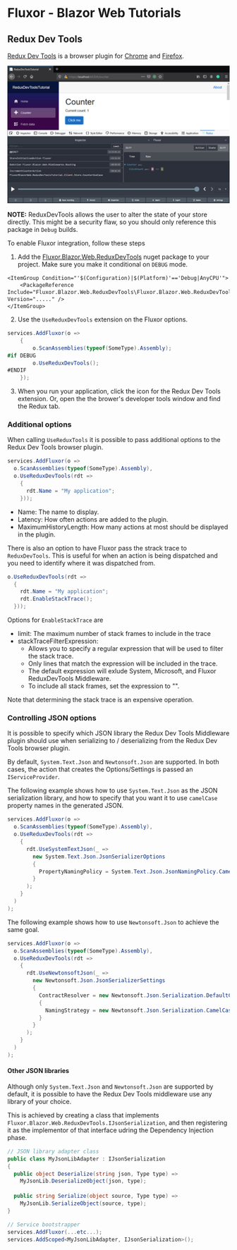 # Fluxor - Blazor Web Tutorials

## Redux Dev Tools

[Redux Dev Tools][ReduxDevToolsLink] is a browser plugin for
[Chrome][ChromePluginLink] and [Firefox][FirefoxPluginLink].

![](./../../../images/redux-dev-tools.jpg)

**NOTE:** ReduxDevTools allows the user to alter the state of your store
directly. This might be a security flaw, so you should only reference
this package in `Debug` builds.

To enable Fluxor integration, follow these steps
 1. Add the [Fluxor.Blazor.Web.ReduxDevTools][FluxorReduxDevToolsLink] nuget package
    to your project. Make sure you make it conditional on `DEBUG` mode.

```
<ItemGroup Condition="'$(Configuration)|$(Platform)'=='Debug|AnyCPU'">
    <PackageReference Include="Fluxor.Blazor.Web.ReduxDevTools\Fluxor.Blazor.Web.ReduxDevTools" Version="....." />
</ItemGroup>
```

 2. Use the `UseReduxDevTools` extension on the Fluxor options.

```c#
services.AddFluxor(o =>
    {
        o.ScanAssemblies(typeof(SomeType).Assembly);
#if DEBUG
        o.UseReduxDevTools();
#ENDIF
    });
```

 3. When you run your application, click the icon for the Redux Dev Tools extension.
    Or, open the the brower's developer tools window and find the Redux tab.


### Additional options

When calling `UseReduxTools` it is possible to pass additional options to the
Redux Dev Tools browser plugin.

```c#
services.AddFluxor(o =>
  o.ScanAssemblies(typeof(SomeType).Assembly),
  o.UseReduxDevTools(rdt =>
    {
      rdt.Name = "My application";
    }));
```


 * Name: The name to display.
 * Latency: How often actions are added to the plugin.
 * MaximumHistoryLength: How many actions at most should be displayed in the plugin.

There is also an option to have Fluxor pass the strack trace to `ReduxDevTools`. This is useful
for when an action is being dispatched and you need to identify where it was dispatched from.

```c#
o.UseReduxDevTools(rdt =>
  {
    rdt.Name = "My application";
    rdt.EnableStackTrace();
  }));
```

Options for `EnableStackTrace` are
 * limit: The maximum number of stack frames to include in the trace
 * stackTraceFilterExpression:
     * Allows you to specify a regular expression that will be used to filter the stack trace.
     * Only lines that match the expression will be included in the trace.
     * The default expression will exlude System, Microsoft, and Fluxor ReduxDevTools Middleware.
     * To include all stack frames, set the expression to "".

Note that determining the stack trace is an expensive operation.

### Controlling JSON options

It is possible to specify which JSON library the Redux Dev Tools Middleware
plugin should use when serializing to / deserializing from the
Redux Dev Tools browser plugin.

By default, `System.Text.Json` and `Newtonsoft.Json` are supported. In both cases,
the action that creates the Options/Settings is passed an `IServiceProvider`.

The following example shows how to use `System.Text.Json` as the
JSON serialization library, and how to specify that you want
it to use `camelCase` property names in the generated JSON.

```c#
services.AddFluxor(o =>
  o.ScanAssemblies(typeof(SomeType).Assembly),
  o.UseReduxDevTools(rdt =>
    {
      rdt.UseSystemTextJson(_ =>
        new System.Text.Json.JsonSerializerOptions
        {
          PropertyNamingPolicy = System.Text.Json.JsonNamingPolicy.CamelCase
        }
      );
    }
  )
);
```

The following example shows how to use `Newtonsoft.Json` to achieve
the same goal.

```c#
services.AddFluxor(o =>
  o.ScanAssemblies(typeof(SomeType).Assembly),
  o.UseReduxDevTools(rdt =>
    {
      rdt.UseNewtonsoftJson(_ =>
        new Newtonsoft.Json.JsonSerializerSettings
        {
          ContractResolver = new Newtonsoft.Json.Serialization.DefaultContractResolver
          {
            NamingStrategy = new Newtonsoft.Json.Serialization.CamelCaseNamingStrategy()
          }
        }
      );
    }
  )
);
```

#### Other JSON libraries

Although only `System.Text.Json` and `Newtonsoft.Json` are supported by default, it
is possible to have the Redux Dev Tools middleware use any library of your choice.

This is achieved by creating a class that implements
`Fluxor.Blazor.Web.ReduxDevTools.IJsonSerialization`, and then registering it as
the implementor of that interface udring the Dependency Injection phase.

```c#
// JSON library adapter class
public class MyJsonLibAdapter : IJsonSerialization
{
  public object Deserialize(string json, Type type) =>
    MyJsonLib.DeserializeObject(json, type);

  public string Serialize(object source, Type type) =>
    MyJsonLib.SerializeObject(source, type);  
}
```

```c#
// Service bootstrapper  
services.AddFluxor(...etc...);
services.AddScoped<MyJsonLibAdapter, IJsonSerialization>();
```

 [ReduxDevToolsLink]: https://github.com/zalmoxisus/redux-devtools-extension
 [ChromePluginLink]: https://chrome.google.com/webstore/detail/redux-devtools/lmhkpmbekcpmknklioeibfkpmmfibljd?hl=en
 [FirefoxPluginLink]: https://addons.mozilla.org/en-GB/firefox/addon/reduxdevtools/
 [FluxorReduxDevToolsLink]: https://www.nuget.org/packages/Fluxor.Blazor.Web.ReduxDevTools/
